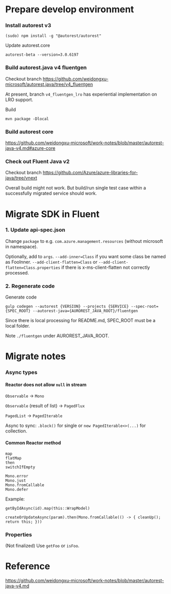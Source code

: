 # Prepare develop environment

### Install autorest v3

`(sudo) npm install -g "@autorest/autorest"`

Update autorest.core

`autorest-beta --version=3.0.6197`

### Build autorest.java v4 fluentgen

Checkout branch https://github.com/weidongxu-microsoft/autorest.java/tree/v4_fluentgen

At present, branch `v4_fluentgen_lro` has experiential implementation on LRO support.

Build

`mvn package -Dlocal`

### Build autorest core

https://github.com/weidongxu-microsoft/work-notes/blob/master/autorest-java-v4.md#azure-core

### Check out Fluent Java v2

Checkout branch https://github.com/Azure/azure-libraries-for-java/tree/vnext

Overall build might not work. But build/run single test case within a successfully migrated service should work.

# Migrate SDK in Fluent

### 1. Update api-spec.json

Change `package` to e.g. `com.azure.management.resources` (without microsoft in namespace).

Optionally, add to `args`.
`--add-inner=Class` if you want some class be named as FooInner.
`--add-client-flatten=Class` or `--add-client-flatten=Class.properties` if there is x-ms-client-flatten not correctly processed.

### 2. Regenerate code

Generate code

`gulp codegen --autorest {VERSION} --projects {SERVICE} --spec-root={SPEC_ROOT} --autorest-java={AUROREST_JAVA_ROOT}/fluentgen`

Since there is local processing for README.md, SPEC_ROOT must be a local folder.

Note `./fluentgen` under AUROREST_JAVA_ROOT.

# Migrate notes

### Async types

#### Reactor does not allow `null` in stream

`Observable` -> `Mono`

`Observable` (result of list) -> `PagedFlux`

`PagedList` -> `PagedIterable`

Async to sync: `.block()` for single or `new PagedIterable<>(...)` for collection.

#### Common Reactor method

```
map
flatMap
then
switchIfEmpty

Mono.error
Mono.just
Mono.fromCallable
Mono.defer
```

Example:

```
getByIdAsync(id).map(this::WrapModel)

createOrUpdateAsync(param).then(Mono.fromCallable(() -> { cleanUp(); return this; }))
```

### Properties

(Not finalized) Use `getFoo` or `isFoo`.

# Reference

https://github.com/weidongxu-microsoft/work-notes/blob/master/autorest-java-v4.md
